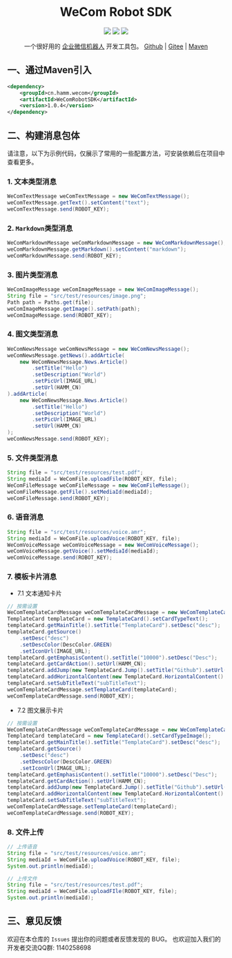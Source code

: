 <h1 align="center">WeCom Robot SDK</h1>
<p align="center">
    <img src="https://img.shields.io/badge/License-MIT-orange.svg"/>
    <img src="https://img.shields.io/badge/JDK-1.8+-green.svg"/>
    <img src="https://img.shields.io/maven-metadata/v.svg?label=Maven%20Central&metadataUrl=https%3A%2F%2Frepo1.maven.org%2Fmaven2%2Fcn%2Fhamm%2Fwecom%2FWeComRobotSDK%2Fmaven-metadata.xml"/>
</p>

<p align="center">
一个很好用的 <a href="https://developer.work.weixin.qq.com/document/path/91770" target="_blank">企业微信机器人</a> 开发工具包。 <a href="https://github.com/HammCn/WeComRobotSDK" target="_blank">Github</a> | <a href="https://gitee.com/hamm/WeComRobotSDK">Gitee</a> | <a href="https://central.sonatype.com/artifact/cn.hamm.wecom/WeComRobotSDK">Maven</a>
</p>

## 一、通过Maven引入

```xml
<dependency>
    <groupId>cn.hamm.wecom</groupId>
    <artifactId>WeComRobotSDK</artifactId>
    <version>1.0.4</version>
</dependency>
```

## 二、构建消息包体

请注意，以下为示例代码，仅展示了常用的一些配置方法，可安装依赖后在项目中查看更多。

### 1. 文本类型消息
```java
WeComTextMessage weComTextMessage = new WeComTextMessage();
weComTextMessage.getText().setContent("text");
weComTextMessage.send(ROBOT_KEY);
```

### 2. `Markdown`类型消息

```java
WeComMarkdownMessage weComMarkdownMessage = new WeComMarkdownMessage();
weComMarkdownMessage.getMarkdown().setContent("markdown");
weComMarkdownMessage.send(ROBOT_KEY);
```

### 3. 图片类型消息

```java
WeComImageMessage weComImageMessage = new WeComImageMessage();
String file = "src/test/resources/image.png";
Path path = Paths.get(file);
weComImageMessage.getImage().setPath(path);
weComImageMessage.send(ROBOT_KEY);
```

### 4. 图文类型消息

```java
WeComNewsMessage weComNewsMessage = new WeComNewsMessage();
weComNewsMessage.getNews().addArticle(
    new WeComNewsMessage.News.Article()
        .setTitle("Hello")
        .setDescription("World")
        .setPicUrl(IMAGE_URL)
        .setUrl(HAMM_CN)
).addArticle(
    new WeComNewsMessage.News.Article()
        .setTitle("Hello")
        .setDescription("World")
        .setPicUrl(IMAGE_URL)
        .setUrl(HAMM_CN)
);
weComNewsMessage.send(ROBOT_KEY);
```

### 5. 文件类型消息

```java
String file = "src/test/resources/test.pdf";
String mediaId = WeComFile.uploadFile(ROBOT_KEY, file);
WeComFileMessage weComFileMessage = new WeComFileMessage();
weComFileMessage.getFile().setMediaId(mediaId);
weComFileMessage.send(ROBOT_KEY);
```

### 6. 语音消息

```java
String file = "src/test/resources/voice.amr";
String mediaId = WeComFile.uploadVoice(ROBOT_KEY, file);
WeComVoiceMessage weComVoiceMessage = new WeComVoiceMessage();
weComVoiceMessage.getVoice().setMediaId(mediaId);
weComVoiceMessage.send(ROBOT_KEY);
```

### 7. 模板卡片消息

- 7.1 文本通知卡片
    
```java
// 按需设置
WeComTemplateCardMessage weComTemplateCardMessage = new WeComTemplateCardMessage();
TemplateCard templateCard = new TemplateCard().setCardTypeText();
templateCard.getMainTitle().setTitle("TemplateCard").setDesc("desc");
templateCard.getSource()
    .setDesc("desc")
    .setDescColor(DescColor.GREEN)
    .setIconUrl(IMAGE_URL);
templateCard.getEmphasisContent().setTitle("10000").setDesc("Desc");
templateCard.getCardAction().setUrl(HAMM_CN);
templateCard.addJump(new TemplateCard.Jump().setTitle("Github").setUrl(HAMM_CN));
templateCard.addHorizontalContent(new TemplateCard.HorizontalContent().setKeyName("Key").setValue("Value"));
templateCard.setSubTitleText("subTitleText");
weComTemplateCardMessage.setTemplateCard(templateCard);
weComTemplateCardMessage.send(ROBOT_KEY);
```    

- 7.2 图文展示卡片

```java
// 按需设置
WeComTemplateCardMessage weComTemplateCardMessage = new WeComTemplateCardMessage();
TemplateCard templateCard = new TemplateCard().setCardTypeImage();
templateCard.getMainTitle().setTitle("TemplateCard").setDesc("desc");
templateCard.getSource()
    .setDesc("desc")
    .setDescColor(DescColor.GREEN)
    .setIconUrl(IMAGE_URL);
templateCard.getEmphasisContent().setTitle("10000").setDesc("Desc");
templateCard.getCardAction().setUrl(HAMM_CN);
templateCard.addJump(new TemplateCard.Jump().setTitle("Github").setUrl(HAMM_CN));
templateCard.addHorizontalContent(new TemplateCard.HorizontalContent().setKeyName("Key").setValue("Value"));
templateCard.setSubTitleText("subTitleText");
weComTemplateCardMessage.setTemplateCard(templateCard);
weComTemplateCardMessage.send(ROBOT_KEY);
```   

### 8. 文件上传

```java
// 上传语音
String file = "src/test/resources/voice.amr";
String mediaId = WeComFile.uploadVoice(ROBOT_KEY, file);
System.out.println(mediaId);
```

```java
// 上传文件
String file = "src/test/resources/test.pdf";
String mediaId = WeComFile.uploadFIle(ROBOT_KEY, file);
System.out.println(mediaId);
```

## 三、意见反馈

欢迎在本仓库的 `Issues` 提出你的问题或者反馈发现的 BUG。 也欢迎加入我们的开发者交流QQ群: 1140258698
